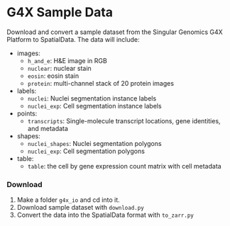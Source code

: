 # G4X Sample Data

Download and convert a sample dataset from the Singular Genomics G4X Platform to SpatialData. The data will include:

- images:
  - `h_and_e`: H&E image in RGB
  - `nuclear`: nuclear stain
  - `eosin`: eosin stain
  - `protein`: multi-channel stack of 20 protein images
- labels:
  - `nuclei`: Nuclei segmentation instance labels
  - `nuclei_exp`: Cell segmentation instance labels
- points:
  - `transcripts`: Single-molecule transcript locations, gene identities, and metadata
- shapes:
  - `nuclei_shapes`: Nuclei segmentation polygons
  - `nuclei_exp`: Cell segmentation polygons
- table:
  - `table`: the cell by gene expression count matrix with cell metadata

### Download
1. Make a folder `g4x_io` and cd into it.
1. Download sample dataset with `download.py`
3. Convert the data into the SpatialData format with `to_zarr.py`
